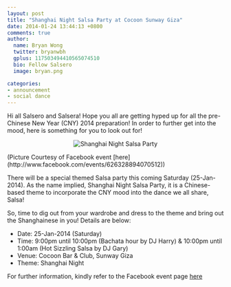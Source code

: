 ```yaml
---
layout: post
title: "Shanghai Night Salsa Party at Cocoon Sunway Giza"
date: 2014-01-24 13:44:13 +0800
comments: true
author:
  name: Bryan Wong
  twitter: bryanwbh
  gplus: 117503494410565074510 
  bio: Fellow Salsero
  image: bryan.png

categories: 
- announcement
- social dance
---
```

Hi all Salsero and Salsera! Hope you all are getting hyped up for all the pre-Chinese New Year (CNY) 2014 preparation! In order to further get into the mood, here is something for you to look out for!
<!--more-->
<p align="center">
	<img src="/images/posts/shanghainightprecny.jpg" alt="Shanghai Night Salsa Party" />
</p>
(Picture Courtesy of Facebook event [here](http://www.facebook.com/events/626328894070512))

There will be a special themed Salsa party this coming Saturday (25-Jan-2014). As the name implied, Shanghai Night Salsa Party, it is a Chinese-based theme to incorporate the CNY mood into the dance we all share, Salsa!

So, time to dig out from your wardrobe and dress to the theme and bring out the Shanghainese in you! Details are below:

- Date: 25-Jan-2014 (Saturday)
- Time: 9:00pm until 10:00pm (Bachata hour by DJ Harry) & 10:00pm until 1:00am (Hot Sizzling Salsa by DJ Gary)
- Venue: Cocoon Bar & Club, Sunway Giza
- Theme: Shanghai Night

For further information, kindly refer to the Facebook event page [here](http://www.facebook.com/events/626328894070512)